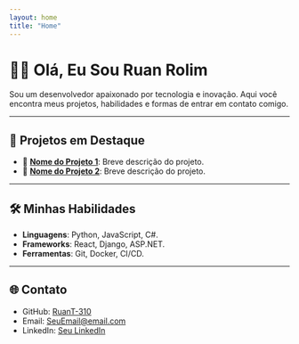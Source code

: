 ```yaml
---
layout: home
title: "Home"
---
```


# 👨‍💻 Olá, Eu Sou Ruan Rolim

Sou um desenvolvedor apaixonado por tecnologia e inovação. Aqui você encontra meus projetos, habilidades e formas de entrar em contato comigo.

---
## 🚀 Projetos em Destaque

- 🌟 **[Nome do Projeto 1](https://github.com/RuanT-310/Projeto1)**: Breve descrição do projeto.
- 🌟 **[Nome do Projeto 2](https://github.com/RuanT-310/Projeto2)**: Breve descrição do projeto.

---

## 🛠️ Minhas Habilidades

- **Linguagens**: Python, JavaScript, C#.
- **Frameworks**: React, Django, ASP.NET.
- **Ferramentas**: Git, Docker, CI/CD.

---

## 🌐 Contato

- GitHub: [RuanT-310](https://github.com/RuanT-310)
- Email: [SeuEmail@email.com](mailto:SeuEmail@email.com)
- LinkedIn: [Seu LinkedIn](https://linkedin.com/in/SeuPerfil)
